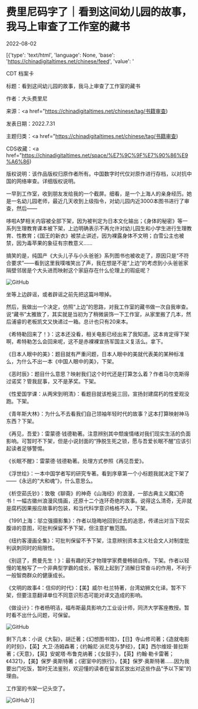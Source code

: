# 费里尼码字了｜看到这间幼儿园的故事，我马上审查了工作室的藏书

2022-08-02

[{'type': 'text/html', 'language': None, 'base': 'https://chinadigitaltimes.net/chinese/feed', 'value': '

CDT 档案卡

标题：看到这间幼儿园的故事，我马上审查了工作室的藏书

作者：大头费里尼

来源：<a href="https://chinadigitaltimes.net/chinese/tag/书籍审查)

发表日期：2022.7.31

主题归类：<a href="https://chinadigitaltimes.net/chinese/tag/书籍审查)

CDS收藏：<a href="https://chinadigitaltimes.net/space/%E7%9C%9F%E7%90%86%E9%A6%86)

版权说明：该作品版权归原作者所有。中国数字时代仅对原作进行存档，以对抗中国的网络审查。详细版权说明。





一早到工作室，收到朋友发给我的一个截屏。细看，是一个上海人的亲身经历。她是一名幼儿园老师，最近几天收到上级指令，对幼儿园内近3000本图书进行了审查，然后——

哆啦A梦相关内容被全部下架，因为被判定为日本文化输出；《身体的秘密》等一系列生理教育课本被下架，上边明确表示不再允许对幼儿园生和小学生进行生理教育、性教育；《国王的新衣》被禁止讲述，因为裸露身体不文明；白雪公主也被禁，因为毒苹果的象征有宗教意义……

搞笑的是，纯国产《大头儿子与小头爸爸》系列图书也被收走了，原因只是“不符合要求”——看到这里我噗嗤笑出了声，我在想是不是“上边”的考虑到小头爸爸家隔壁邻居是个大头进而映射这个家庭存在什么伦理上的瑕疵呢？

![GitHub](https://mmbiz.qpic.cn/mmbiz_jpg/KoE36phPrUgZBIdkAWTdjT2rWGKjKl8iabTRAMc5qicy3UEg3wSEsYar5xToVTln4zBDY0xDH94x9m1dNZqtejZA/640?wx_fmt=jpeg&amp;amp;wxfrom=5&amp;amp;wx_lazy=1&amp;amp;wx_co=1)

坐等上边辟谣，或者辟谣之前先把这篇咔嚓掉。

然后，我做出一个决定，仿照“上边”的思路，对我工作室的藏书做一次自我审查。说“藏书”太雅致了，其实就是当初为了稍微装饰一下工作室，从家里搬了几本，然后浦睿的老板凯文又快递过一箱。总计也只有20来本。

《希特勒回来了！》：这本还没看，相关电影已经出来了我知道。这本肯定得下架啊，希特勒怎么会回来呢，这不是赤裸裸宣扬军国主义复活么。拿下。

《日本人眼中的美》：题目就有严重问题，日本人眼中的美就代表美的某种标准么，为什么不出一本《中国人眼中的美》，下架。

《恶时辰》：题目什么意思？映射我们这个时代还是打算怎么着？作者马尔克斯得过诺奖？管我屁事，又不是茅奖。下架。

《性爱国学课：从两宋到明清》：看题目就该枪毙三回，宣扬封建腐朽的性爱观没跑。下架。

《青年斯大林》：为什么不去看我们自己领袖年轻时代的故事？这本打算映射神马东西？下架。

《再见，吾爱》：雷蒙德·钱德勒著。注意辨别其中颓废情绪对我们现实生活的负面影响。可暂时不下架，但是小说封面的“挣脱生死之锁，愿与吾爱长眠不醒”应该引起读者足够警惕。

《长眠不醒》：雷蒙德·钱德勒著。处理方式参照《再见吾爱》。

《浮世绘》：一本中国学者写的研究专著。看到序章第一个小标题我就决定下架了——《永远的“大和魂”》，什么意思么。

《析空茹氏钞》：致敬《聊斋》的神奇《山海经》的浪漫，一部古典主义魔幻奇书！一幅古徽州浪漫风情画，还原十二个连环奇绝的故事。说得这么清奇，无非就是腐朽因果报应故事的包装，和当代科学意识格格不入，下架。

《1991上海：邬立强摄影集》：作者以隐晦地回到过去的追思，传递出对当下现实腹诽的意图，可批判保留不予下架，但注意扩散范围。

《纽约客漫画全集》：可批判保留不予下架，注意辨别资本主义社会文人对制度批判讽刺同时的局限性。

《别逗了，费曼先生！》：最有趣的天才物理学家费曼畅销自传。下架。作者以轻慢的笔触写了一个非典型学霸的成长，客观上起到了消解日常奋斗的作用，不利于一般智商群众的健康成长。

《文明的故事4：信仰的时代》：【美】威尔·杜兰特著，台湾幼狮文化译。暂不下架，但要注意翻译单位不同意识形态可能对译文造成的影响。

《做设计》：作者杨明洁，福布斯最具影响力工业设计师，同济大学客座教授。暂时看不出什么问题，可保留。

![GitHub](https://mmbiz.qpic.cn/mmbiz_jpg/KoE36phPrUgZBIdkAWTdjT2rWGKjKl8iacYooLpwPR6vz56uTSn1dEyCaiaiaTJ7UFhwu3IrwibLBbWZ6rhts1Edibw/640?wx_fmt=jpeg&amp;amp;wxfrom=5&amp;amp;wx_lazy=1&amp;amp;wx_co=1)

剩下几本：小说《大裂》，胡迁著；《幻想图书馆》，【日】寺山修司著；《造就电影的时刻》，【英】大卫·汤姆森著；《约翰尼·派尼克与梦经》，【美】西尔维娅·普拉斯著；《天意》，【英】安妮塔·布鲁克纳著；《女鼓手》，【英】约翰·勒卡雷著；《4321》，【美】保罗·奥斯特著；《密室中的旅行》，【美】保罗·奥斯特著……因为我要出门吃饭，暂时无法鉴别，欢迎懂的读者在留言区放出对这些作品“予以下架”的理由。

工作室的书架一记头空了。

![GitHub](https://mmbiz.qpic.cn/mmbiz_jpg/KoE36phPrUgZBIdkAWTdjT2rWGKjKl8ianYhwqISD6Ky3sKo4icJxn9Um5CrS12ssOed5ibzYNVJQtrQqZIEcwHhw/640?wx_fmt=jpeg&amp;amp;wxfrom=5&amp;amp;wx_lazy=1&amp;amp;wx_co=1)'}]